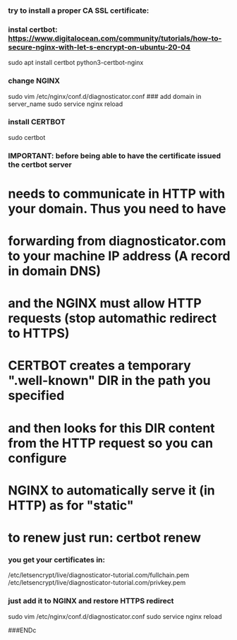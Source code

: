 ### try to install a proper CA SSL certificate:

### instal certbot: https://www.digitalocean.com/community/tutorials/how-to-secure-nginx-with-let-s-encrypt-on-ubuntu-20-04
sudo apt install certbot python3-certbot-nginx

### change NGINX
sudo vim /etc/nginx/conf.d/diagnosticator.conf      ### add domain in server_name
sudo service nginx reload

### install CERTBOT
sudo certbot


### IMPORTANT: before being able to have the certificate issued the certbot server
#               needs to communicate in HTTP with your domain. Thus you need to have
#               forwarding from diagnosticator.com to your machine IP address (A record in domain DNS)
#               and the NGINX must allow HTTP requests (stop automathic redirect to HTTPS)
#               CERTBOT creates a temporary ".well-known" DIR in the path you specified
#               and then looks for this DIR content from the HTTP request so you can configure
#               NGINX to automatically serve it (in HTTP) as for "static"
#       to renew just run: certbot renew

### you get your certificates in:
/etc/letsencrypt/live/diagnosticator-tutorial.com/fullchain.pem
/etc/letsencrypt/live/diagnosticator-tutorial.com/privkey.pem
### just add it to NGINX and restore HTTPS redirect
sudo vim /etc/nginx/conf.d/diagnosticator.conf
sudo service nginx reload




























###ENDc
